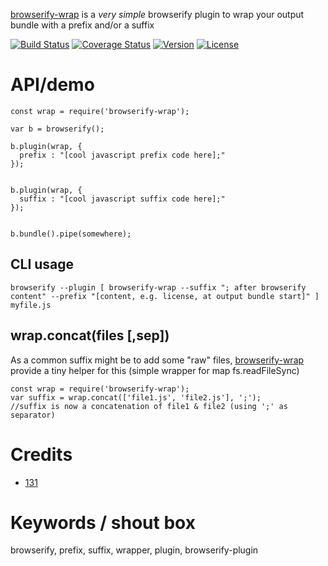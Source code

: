 [browserify-wrap](https://github.com/131/browserify-wrap) is a  _very simple_ browserify plugin to wrap your output bundle with a prefix and/or a suffix


[![Build Status](https://travis-ci.org/131/browserify-wrap.svg?branch=master)](https://travis-ci.org/131/browserify-wrap)
[![Coverage Status](https://coveralls.io/repos/github/131/browserify-wrap/badge.svg?branch=master)](https://coveralls.io/github/131/browserify-wrap?branch=master)
[![Version](https://img.shields.io/npm/v/browserify-wrap.svg)](https://www.npmjs.com/package/browserify-wrap)
[![License](https://img.shields.io/badge/license-MIT-blue.svg)](http://opensource.org/licenses/MIT)


# API/demo
```
const wrap = require('browserify-wrap');

var b = browserify();

b.plugin(wrap, {
  prefix : "[cool javascript prefix code here];"
});


b.plugin(wrap, {
  suffix : "[cool javascript suffix code here];"
});


b.bundle().pipe(somewhere);
```
## CLI usage
```
browserify --plugin [ browserify-wrap --suffix "; after browserify content" --prefix "[content, e.g. license, at output bundle start]" ] myfile.js
```


## wrap.concat(files [,sep])
As a common suffix might be to add some "raw" files, [browserify-wrap](https://github.com/131/browserify-wrap) provide a tiny helper for this (simple wrapper for map fs.readFileSync)

```
const wrap = require('browserify-wrap');
var suffix = wrap.concat(['file1.js', 'file2.js'], ';');
//suffix is now a concatenation of file1 & file2 (using ';' as separator)
```




# Credits
* [131](https://github.com/131)


# Keywords / shout box
browserify, prefix, suffix, wrapper, plugin, browserify-plugin


